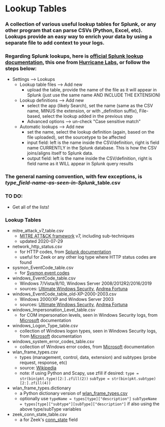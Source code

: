 # Lookup Tables

### A collection of various useful lookup tables for Splunk, or any other program that can parse CSVs (Python, Excel, etc). Lookups provide an easy way to enrich your data by using a separate file to add context to your logs.

### Regarding Splunk lookups, here is [official Splunk lookup documentation](https://docs.splunk.com/Documentation/Splunk/7.3.1/Knowledge/DefineanautomaticlookupinSplunkWeb), this one from [Hurricane Labs](https://www.hurricanelabs.com/blog/splunk-enterprise-security-automatic-identity-lookup-tables-using-active-directory-ldap), or follow the steps below:
- Settings --> Lookups
	- Lookup table files --> Add new
		- upload the table, provide the name of the file as it will appear in Splunk (just use the same name AND INCLUDE THE EXTENSION)
	- Lookup definitions --> Add new
		- select the app (likely Search), set the name (same as the CSV name, MINUS the extension, or with _definition suffix), File-based, select the lookup added in the previous step
		- Advanced options --> un-check "Case sensitive match"
	- Automatic lookups --> Add new
		- set the name, select the lookup definition (again, based on the file uploaded), set the sourcetype to be affected
		- input field: left is the name inside the CSV/definition, right is field name CURRENTLY in the Splunk database. This is how the CSV joins/aligns itself to Splunk data.
		- output field: left is the name inside the CSV/definition, right is field name as it WILL appear in Splunk query results

### The general naming convention, with few exceptions, is *type*_*field-name-as-seen-in-Splunk*_table.csv

### TO DO:
- Get all of the lists!

### Lookup Tables
- mitre_attack_v7_table.csv
	- [MITRE ATT&CK framework](https://attack.mitre.org/) v7, including sub-techniques
	- updated 2020-07-29
- network_http_status.csv
	- for HTTP codes, from [Splunk documentation](https://wiki.splunk.com/Http_status.csv)
	- useful for Zeek or any other log type where HTTP status codes are found
- sysmon_EventCode_table.csv
	- for [Sysmon event codes](https://docs.microsoft.com/en-us/sysinternals/downloads/sysmon)
- windows_EventCode_table.csv
	- Windows 7/Vista/8/10, Windows Server 2008/2012R2/2016/2019
	- sources: [Ultimate Windows Security](https://www.ultimatewindowssecurity.com/securitylog/encyclopedia/), [Andrea Fortuna](https://www.andreafortuna.org/2019/06/12/windows-security-event-logs-my-own-cheatsheet/)
- windows_EventCode_table_old-XP-2000-2003.csv
	- Windows 2000/XP and Windows Server 2003
	- sources: [Ultimate Windows Security](https://www.ultimatewindowssecurity.com/securitylog/encyclopedia/), [Andrea Fortuna](https://www.andreafortuna.org/2019/06/12/windows-security-event-logs-my-own-cheatsheet/)
- windows_Impersonation_Level_table.csv
	- for COM impersonation levels, seen in Windows Security logs, from [Microsoft](https://docs.microsoft.com/en-us/windows/win32/com/impersonation-levels) documentation
- windows_Logon_Type_table.csv
	- collection of Windows logon types, seen in Windows Security logs, from [Microsoft](https://docs.microsoft.com/en-us/previous-versions/windows/it-pro/windows-server-2003/cc787567(v=ws.10)) documentation
- windows_system_error_codes_table.csv
	- collection of Windows error codes, from [Microsoft](https://docs.microsoft.com/en-us/windows/win32/debug/system-error-codes) documentation
- wlan_frame_types.csv
	- types (management, control, data, extension) and subtypes (probe request, response, etc)
	- source: [Wikipedia](https://en.wikipedia.org/wiki/802.11_Frame_Types)
	- note: if using Python and Scapy, use zfill if desired: ```type = str(bin(pkt.type)[2:].zfill(2))``` ```subType = str(bin(pkt.subtype)[2:].zfill(4))```
- wlan_frame_types.dictionary
	- a Python dictionary version of [wlan_frame_types.csv](https://github.com/bonifield/lookup_tables/blob/master/wlan_frame_types.csv)
	- optionally use ```typeName = types[type]["description"]``` ```subTypeName = types[type]["subtype"][subType]["description"]``` if also using the above type/subType variables
- zeek_conn_state_table.csv
	- a for Zeek's [conn_state](https://docs.zeek.org/en/current/scripts/base/protocols/conn/main.zeek.html) field
